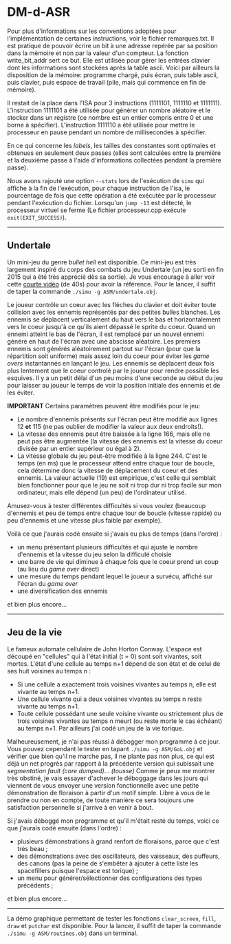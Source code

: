 # DM-d-ASR

Pour plus d'informations sur les conventions adoptées pour l'implémentation de certaines instructions, voir le fichier remarques.txt.
Il est pratique de pouvoir écrire un bit à une adresse repérée par sa position dans la mémoire et non par la valeur d'un compteur. La fonction write\_bit\_addr sert ce but. Elle est utilisée pour gérer les entrées clavier dont les informations sont stockées après la table ascii.
Voici par ailleurs la disposition de la mémoire: programme chargé, puis écran, puis table ascii, puis clavier, puis espace de travail (pile, mais qui commence en fin de mémoire).

Il restait de la place dans l'ISA pour 3 instructions (1111101, 1111110 et 1111111).
L'instruction 1111101 a été utilisée pour générer un nombre aléatoire et le stocker dans un registre (ce nombre est un entier compris entre 0 et une borne à spécifier).
L'instruction 1111110 a été utilisée pour mettre le processeur en pause pendant un nombre de millisecondes à spécifier.

En ce qui concerne les _labels_, les tailles des constantes sont optimales et obtenues en seulement deux passes (elles sont calculées entre la première et la deuxième passe à l'aide d'informations collectées pendant la première passe).

Nous avons rajouté une option `--stats` lors de l'exécution de `simu` qui affiche à la fin de l'exécution, pour chaque instruction de l'isa, le pourcentage de fois que cette opération a été exécutée par le processeur pendant l'exécution du fichier.
Lorsqu'un `jump -13` est détecté, le processeur virtuel se ferme (Le fichier processeur.cpp exécute `exit(EXIT_SUCCESS)`).

----------------------------------------------------------------------
Undertale
----------------------------------------------------------------------

Un mini-jeu du genre _bullet hell_ est disponible. Ce mini-jeu est très largement inspiré du corps des combats du jeu Undertale (un jeu sorti en fin 2015 qui a été très apprécié dès sa sortie).
Je vous encourage à aller voir cette [courte vidéo](https://www.youtube.com/watch?v=rJhX_-X6atk) (de 40s) pour avoir la référence.
Pour le lancer, il suffit de taper la commande `./simu -g ASM/undertale.obj`.

Le joueur contrôle un coeur avec les flèches du clavier et doit éviter toute collision avec les ennemis représentés par des petites bulles blanches.
Les ennemis se déplacent verticalement du haut vers le bas et horizontalement vers le coeur jusqu'à ce qu'ils aient dépassé le sprite du coeur.
Quand un ennemi atteint le bas de l'écran, il est remplacé par un nouvel ennemi généré en haut de l'écran avec une abscisse aléatoire.
Les premiers ennemis sont générés aléatoirement partout sur l'écran (pour que la répartition soit uniforme) mais assez loin du coeur pour éviter les _game overs_ instantannés en lançant le jeu.
Les ennemis se déplacent deux fois plus lentement que le coeur controlé par le joueur pour rendre possible les esquives.
Il y a un petit délai d'un peu moins d'une seconde au début du jeu pour laisser au joueur le temps de voir la position initiale des ennemis et de les éviter.

**IMPORTANT** Certains paramètres peuvent être modifiés pour le jeu:
- Le nombre d'ennemis présents sur l'écran peut être modifié aux lignes 12 **et** 115 (ne pas oublier de modifier la valeur aux deux endroits!).
- La vitesse des ennemis peut être baissée à la ligne 166, mais elle ne peut pas être augmentée (la vitesse des ennemis est la vitesse du coeur divisée par un entier supérieur ou égal à 2).
- La vitesse globale du jeu peut-être modifiée à la ligne 244. C'est le temps (en ms) que le processeur attend entre chaque tour de boucle, cela détermine donc la vitesse de déplacement du coeur et des ennemis. La valeur actuelle (19) est empirique, c'est celle qui semblait bien fonctionner pour que le jeu ne soit ni trop dur ni trop facile sur mon ordinateur, mais elle dépend (un peu) de l'ordinateur utilisé.

Amusez-vous à tester différentes difficultés si vous voulez (beaucoup d'ennemis et peu de temps entre chaque tour de boucle (vitesse rapide) ou peu d'ennemis et une vitesse plus faible par exemple).

Voilà ce que j'aurais codé ensuite si j'avais eu plus de temps (dans l'ordre) :
- un menu présentant plusieurs difficultés et qui ajuste le nombre d'ennemis et la vitesse du jeu selon la difficulé choisie
- une barre de vie qui diminue à chaque fois que le coeur prend un coup (au lieu du _game over_ direct)
- une mesure du temps pendant lequel le joueur a survécu, affiché sur l'écran du _game over_
- une diversification des ennemis

et bien plus encore...

----------------------------------------------------------------------
Jeu de la vie
----------------------------------------------------------------------

Le fameux automate cellulaire de John Horton Conway. L'espace est découpé en "cellules" qui à l'état initial (t = 0) sont soit vivantes, soit mortes.
L'état d'une cellule au temps n+1 dépend de son état et de celui de ses huit voisines au temps n :
- Si une cellule a exactement trois voisines vivantes au temps n, elle est vivante au temps n+1.
- Une cellule vivante qui a deux voisines vivantes au temps n reste vivante au temps n+1.
- Toute cellule possédant une seule voisine vivante ou strictement plus de trois voisines vivantes au temps n meurt (ou reste morte le cas échéant) au temps n+1.
Par ailleurs j'ai codé un jeu de la vie torique.

Malheureusement, je n'ai pas réussi à débogger mon programme à ce jour. Vous pouvez cependant le tester en tapant `./simu -g ASM/GoL.obj` et vérifier que bien qu'il ne marche pas, il ne plante pas non plus, ce qui est déjà un net progrès par rapport à la précédente version qui subissait une *segmentation fault (core dumped)*... *(tousse)*
Comme je peux me montrer très obstiné, je vais essayer d'achever le déboggage dans les jours qui viennent de vous envoyer une version fonctionnelle avec une petite démonstration de floraison à partir d'un motif simple. Libre à vous de le prendre ou non en compte, de toute manière ce sera toujours une satisfaction personnelle si j'arrive à en venir à bout.

Si j'avais déboggé mon programme et qu'il m'était resté du temps, voici ce que j'aurais codé ensuite (dans l'ordre) :
- plusieurs démonstrations à grand renfort de floraisons, parce que c'est très beau ;
- des démonstrations avec des oscillateurs, des vaisseaux, des puffeurs, des canons (pas la peine de s'embêter à ajouter à cette liste les spacefillers puisque l'espace est torique) ;
- un menu pour générer/sélectionner des configurations des types précédents ;

et bien plus encore...


-----------------------------------------------------------------------

La démo graphique permettant de tester les fonctions `clear_screen`, `fill`, `draw` et `putchar` est disponible.
Pour la lancer, il suffit de taper la commande `./simu -g ASM/routines.obj` dans un terminal.
